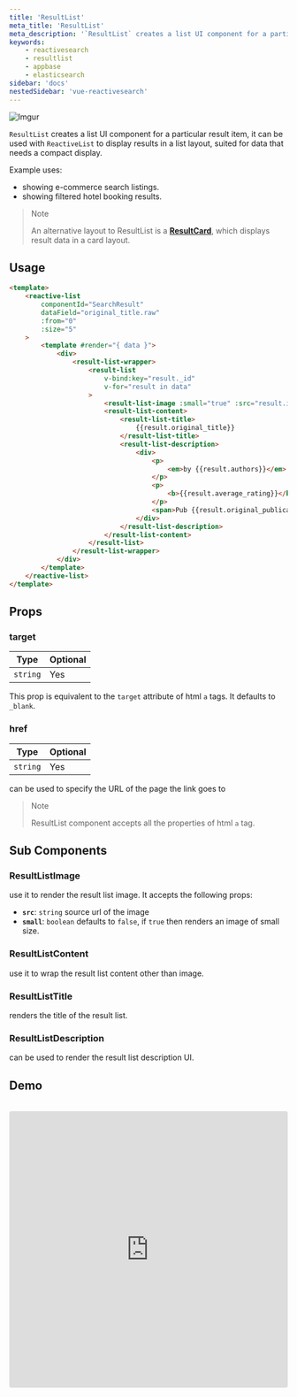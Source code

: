 ```yaml
---
title: 'ResultList'
meta_title: 'ResultList'
meta_description: '`ResultList` creates a list UI component for a particular result item, it can be used with `ReactiveList` to display results in a list layout, suited for data that needs a compact display.'
keywords:
    - reactivesearch
    - resultlist
    - appbase
    - elasticsearch
sidebar: 'docs'
nestedSidebar: 'vue-reactivesearch'
---
```

 
![Imgur](https://i.imgur.com/oevEwGb.png)

`ResultList` creates a list UI component for a particular result item, it can be used with `ReactiveList` to display results in a list layout, suited for data that needs a compact display.

Example uses:

-   showing e-commerce search listings.
-   showing filtered hotel booking results.

> Note
>
> An alternative layout to ResultList is a [**ResultCard**](/docs/reactivesearch/react/v3/result/resultcard/), which displays result data in a card layout.

## Usage

```html
<template>
    <reactive-list
        componentId="SearchResult"
        dataField="original_title.raw"
        :from="0"
        :size="5"
    >
        <template #render="{ data }">
            <div>
                <result-list-wrapper>
                    <result-list
                        v-bind:key="result._id"
                        v-for="result in data"
                    >
                        <result-list-image :small="true" :src="result.image" />
                        <result-list-content>
                            <result-list-title>
                                {{result.original_title}}
                            </result-list-title>
                            <result-list-description>
                                <div>
                                    <p>
                                        <em>by {{result.authors}}</em>
                                    </p>
                                    <p>
                                        <b>{{result.average_rating}}</b> ⭐
                                    </p>
                                    <span>Pub {{result.original_publication_year}}</span>
                                </div>
                            </result-list-description>
                        </result-list-content>
                    </result-list>
                </result-list-wrapper>
            </div>
        </template>
    </reactive-list>
</template>
```

## Props

### target

| Type | Optional |
|------|----------|
|  `string` |   Yes   |

This prop is equivalent to the `target` attribute of html `a` tags. It defaults to `_blank`.
### href

| Type | Optional |
|------|----------|
|  `string` |   Yes   |

can be used to specify the URL of the page the link goes to

> Note
>
> ResultList component accepts all the properties of html `a` tag.

## Sub Components

### ResultListImage
use it to render the result list image.
It accepts the following props:
-   **`src`**: `string`
    source url of the image
-   **`small`**: `boolean`
    defaults to `false`, if `true` then renders an image of small size.
### ResultListContent
use it to wrap the result list content other than image.
### ResultListTitle
renders the title of the result list.
### ResultListDescription
can be used to render the result list description UI.

## Demo

<br />

<iframe src="https://codesandbox.io/embed/github/appbaseio/reactivesearch/tree/next/packages/vue/examples/result-list" style="width:100%; height:500px; border:0; border-radius: 4px; overflow:hidden;" sandbox="allow-modals allow-forms allow-popups allow-scripts allow-same-origin"></iframe>
